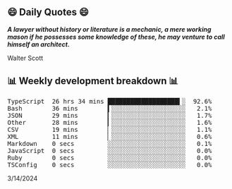 ## 😄 Daily Quotes 😄

_**A lawyer without history or literature is a mechanic, a mere working mason if he possesses some knowledge of these, he may venture to call himself an architect.**_

Walter Scott



## 📊 Weekly development breakdown 📊

<pre>TypeScript  26 hrs 34 mins ███████████████████▍░  92.6%
Bash        36 mins        ▍░░░░░░░░░░░░░░░░░░░░   2.1%
JSON        29 mins        ▎░░░░░░░░░░░░░░░░░░░░   1.7%
Other       28 mins        ▎░░░░░░░░░░░░░░░░░░░░   1.6%
CSV         19 mins        ▏░░░░░░░░░░░░░░░░░░░░   1.1%
XML         11 mins        ▏░░░░░░░░░░░░░░░░░░░░   0.6%
Markdown    0 secs         ░░░░░░░░░░░░░░░░░░░░░   0.1%
JavaScript  0 secs         ░░░░░░░░░░░░░░░░░░░░░   0.0%
Ruby        0 secs         ░░░░░░░░░░░░░░░░░░░░░   0.0%
TSConfig    0 secs         ░░░░░░░░░░░░░░░░░░░░░   0.0%</pre>

3/14/2024
